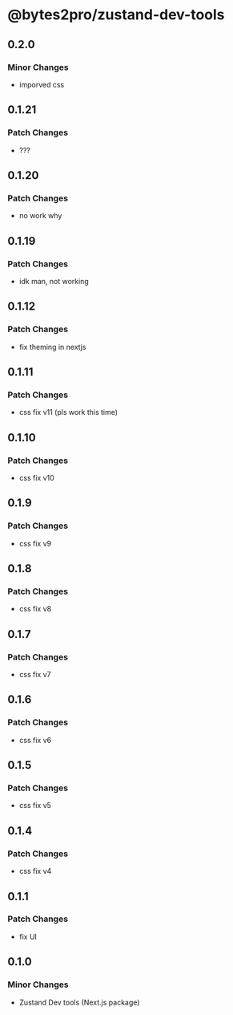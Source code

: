 # @bytes2pro/zustand-dev-tools

## 0.2.0

### Minor Changes

- imporved css

## 0.1.21

### Patch Changes

- ???

## 0.1.20

### Patch Changes

- no work why

## 0.1.19

### Patch Changes

- idk man, not working

## 0.1.12

### Patch Changes

- fix theming in nextjs

## 0.1.11

### Patch Changes

- css fix v11 (pls work this time)

## 0.1.10

### Patch Changes

- css fix v10

## 0.1.9

### Patch Changes

- css fix v9

## 0.1.8

### Patch Changes

- css fix v8

## 0.1.7

### Patch Changes

- css fix v7

## 0.1.6

### Patch Changes

- css fix v6

## 0.1.5

### Patch Changes

- css fix v5

## 0.1.4

### Patch Changes

- css fix v4

## 0.1.1

### Patch Changes

- fix UI

## 0.1.0

### Minor Changes

- Zustand Dev tools (Next.js package)
